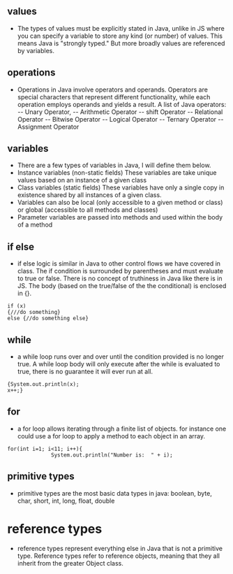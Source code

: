 ## values
- The types of values must be explicitly stated in Java, unlike in JS where you can specify a variable to store any kind (or number) of values. This means Java is "strongly typed." But more broadly values are referenced by variables. 
## operations 
- Operations in Java involve operators and operands. Operators are special characters that represent different functionality, while each operation employs operands and yields a result. A list of Java operators: -- Unary Operator,
-- Arithmetic Operator
-- shift Operator 
-- Relational Operator 
-- Bitwise Operator 
-- Logical Operator 
-- Ternary Operator 
-- Assignment Operator 
## variables
- There are a few types of variables in Java, I will define them below.
- Instance variables (non-static fields) These variables are take unique values based on an instance of a given class
- Class variables (static fields) These variables have only a single copy in existence shared by all instances of a given class. 
- Variables can also be local (only accessible to a given method or class) or global (accessible to all methods and classes)
- Parameter variables are passed into methods and used within the body of a method
## if else
- if else logic is similar in Java to other control flows we have covered in class. The if condition is surrounded by parentheses and must evaluate to true or false. There is no concept of truthiness in Java like there is in JS. The body (based on the true/false of the the conditional) is enclosed in {}.
```boolean x = false;
if (x)
{///do something}
else {//do something else}
```
## while
- a while loop runs over and over until the condition provided is no longer true. A while loop body will only execute after the while is evaluated to true, there is no guarantee it will ever run at all.
```while (x<3)
{System.out.println(x);
x++;}
```
## for
- a for loop allows iterating through a finite list of objects. for instance one could use a for loop to apply a method to each object in an array. 
```
for(int i=1; i<11; i++){
              System.out.println("Number is:  " + i);
```
## primitive types
- primitive types are the most basic data types in java: boolean, byte, char, short, int, long, float, double
# reference types
- reference types represent everything else in Java that is not a primitive type. Reference types refer to reference objects, meaning that they all inherit from the greater Object class.